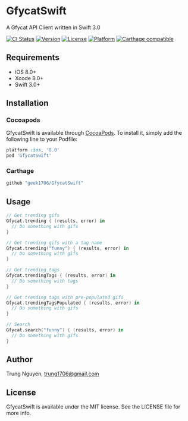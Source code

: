 # GfycatSwift
A Gfycat API Client written in Swift 3.0

[![CI Status](https://travis-ci.org/geek1706/GfycatSwift.svg?branch=master)](https://travis-ci.org/geek1706/GfycatSwift)
[![Version](https://img.shields.io/cocoapods/v/GfycatSwift.svg?style=flat)](http://cocoapods.org/pods/GfycatSwift)
[![License](https://img.shields.io/cocoapods/l/GfycatSwift.svg?style=flat)](http://cocoapods.org/pods/GfycatSwift)
[![Platform](https://img.shields.io/cocoapods/p/GfycatSwift.svg?style=flat)](http://cocoapods.org/pods/GfycatSwift)
[![Carthage compatible](https://img.shields.io/badge/Carthage-compatible-4BC51D.svg?style=flat)](https://github.com/Carthage/Carthage)

## Requirements

- iOS 8.0+
- Xcode 8.0+
- Swift 3.0+

## Installation

### Cocoapods
GfycatSwift is available through [CocoaPods](http://cocoapods.org). To install
it, simply add the following line to your Podfile:


```ruby
platform :ios, '8.0'
pod 'GfycatSwift'
```

### Carthage

```ruby
github "geek1706/GfycatSwift" 
```

## Usage 

```swift
// Get trending gifs
Gfycat.trending { (results, error) in
  // Do something with gifs
}

// Get trending gifs with a tag name
Gfycat.trending("funny") { (results, error) in
  // Do something with gifs
}

// Get trending tags
Gfycat.trendingTags { (results, error) in
  // Do something with tags
}

// Get trending tags with pre-populated gifs
Gfycat.trendingTagsPopulated { (results, error) in
  // Do something with gifs
}

// Search
Gfycat.search("funny") { (results, error) in
  // Do something with gifs
}
```

## Author

Trung Nguyen, trung1706@gmail.com

## License

GfycatSwift is available under the MIT license. See the LICENSE file for more info.
